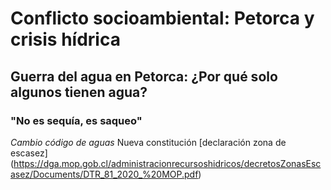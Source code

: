 # Conflicto socioambiental: Petorca y crisis hídrica
## Guerra del agua en Petorca: ¿Por qué solo algunos tienen agua? 
### "No es sequía, es saqueo"
*Cambio código de aguas* Nueva constitución
[declaración zona de escasez] (https://dga.mop.gob.cl/administracionrecursoshidricos/decretosZonasEscasez/Documents/DTR_81_2020_%20MOP.pdf)
